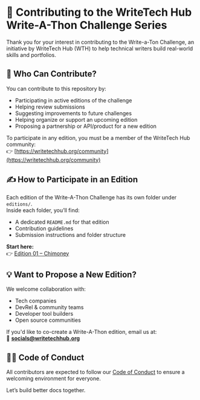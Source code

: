 # 🤝 Contributing to the WriteTech Hub Write-A-Thon Challenge Series

Thank you for your interest in contributing to the Write-a-Ton Challenge, an initiative by WriteTech Hub (WTH) to help technical writers build real-world skills and portfolios.

## 📌 Who Can Contribute?

You can contribute to this repository by:

- Participating in active editions of the challenge
- Helping review submissions
- Suggesting improvements to future challenges
- Helping organize or support an upcoming edition
- Proposing a partnership or API/product for a new edition

To participate in any edition, you must be a member of the WriteTech Hub community:  
👉 [https://writetechhub.org/community](https://writetechhub.org/community)

## ✍️ How to Participate in an Edition

Each edition of the Write-A-Thon Challenge has its own folder under `editions/`.  
Inside each folder, you’ll find:

- A dedicated `README.md` for that edition
- Contribution guidelines
- Submission instructions and folder structure

**Start here:**  
👉 [Edition 01 – Chimoney](editions/01-chimoney/README.md)

## 💡 Want to Propose a New Edition?

We welcome collaboration with:

- Tech companies
- DevRel & community teams
- Developer tool builders
- Open source communities

If you'd like to co-create a Write-A-Thon edition, email us at:  
📧 **socials@writetechhub.org**

## 🧑‍⚖️ Code of Conduct

All contributors are expected to follow our [Code of Conduct](CODE_OF_CONDUCT.md) to ensure a welcoming environment for everyone.

Let’s build better docs together.
